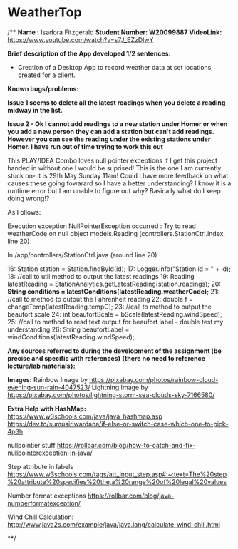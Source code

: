 # WeatherTop

/**
**Name :** Isadora Fitzgerald
****Student Number:** W20099887
VideoLink:** https://www.youtube.com/watch?v=s7J_EZzDlwY

**Brief description of the App developed 1/2 sentences:**

- Creation of a Desktop App to record weather data at set locations, created for a client.

**__Known bugs/problems:__**

**Issue 1 seems to delete all the latest readings when you delete a reading midway in the list.**

**Issue 2 - Ok I cannot add readings to a new station under Homer or when you add a new person they can add a station but can't add readings.
However you can see the reading under the existing stations under Homer.
I have run out of time trying to work this out**

This PLAY/IDEA Combo loves null pointer exceptions if I get this project handed in without one I would be suprised! 
This is the one I am currently stuck on- it is 29th May Sunday 11am! Could I have more feedback on what causes these going fowarard so I have a better understanding?
I know it is a runtime error but I am unable to figure out why?
Basically what do I keep doing wrong!?


As Follows:

Execution exception
NullPointerException occurred : Try to read weatherCode on null object models.Reading (controllers.StationCtrl.index, line 20)

In /app/controllers/StationCtrl.java (around line 20)

16:
Station station = Station.findById(id);
17:
Logger.info("Station id = " + id);
18:
//call to util method to output the latest readings
19:
Reading latestReading = StationAnalytics.getLatestReading(station.readings);
20:
**String conditions = latestConditions(latestReading.weatherCode);**
21:
//call to method to output the Fahrenheit reading
22:
double f = changeTemp(latestReading.tempC);
23:
//call to  method to output the beaufort scale
24:
int beaufortScale = bScale(latestReading.windSpeed);
25:
//call to method to read text output for beaufort label - double test my understanding
26:
String beaufortLabel = windConditions(latestReading.windSpeed);





**Any sources referred to during the development of the assignment (be precise and specific with references) {there no need to reference lecture/lab materials}:**

**Images:**
Rainbow Image by https://pixabay.com/photos/rainbow-cloud-evening-sun-rain-4047523/
Lightning Image by https://pixabay.com/photos/lightning-storm-sea-clouds-sky-7166580/

**Extra Help with HashMap:**
https://www.w3schools.com/java/java_hashmap.asp
https://dev.to/sumusiriwardana/if-else-or-switch-case-which-one-to-pick-4p3h

nullpointier stuff
https://rollbar.com/blog/how-to-catch-and-fix-nullpointerexception-in-java/

Step attribute in labels
https://www.w3schools.com/tags/att_input_step.asp#:~:text=The%20step%20attribute%20specifies%20the,a%20range%20of%20legal%20values

Number format exceptions
https://rollbar.com/blog/java-numberformatexception/

Wind Chill Calculation:
http://www.java2s.com/example/java/java.lang/calculate-wind-chill.html

**/
